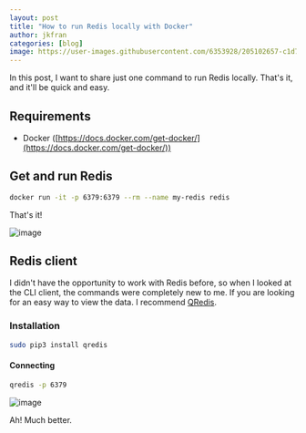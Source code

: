 ```yaml
---
layout: post
title: "How to run Redis locally with Docker"
author: jkfran
categories: [blog]
image: https://user-images.githubusercontent.com/6353928/205102657-c1d7d9ae-1925-4f70-9700-215789fa0fbe.png
---
```


In this post, I want to share just one command to run Redis locally. That's it, and it'll be quick and easy.

## Requirements

- Docker ([https://docs.docker.com/get-docker/](https://docs.docker.com/get-docker/))


## Get and run Redis


```bash
docker run -it -p 6379:6379 --rm --name my-redis redis
```

That's it!


![image](https://user-images.githubusercontent.com/6353928/205104552-7ae20743-10ae-4f7f-a521-d81d16291074.png)


## Redis client

I didn't have the opportunity to work with Redis before, so when I looked at the CLI client, the commands were completely new to me.
If you are looking for an easy way to view the data. I recommend [QRedis](https://github.com/tiagocoutinho/qredis).

### Installation
```bash
sudo pip3 install qredis
```

#### Connecting
```bash
qredis -p 6379
```

![image](https://user-images.githubusercontent.com/6353928/205104704-e6d2f91a-df9d-41c7-a69c-102410f61417.png)

Ah! Much better.

